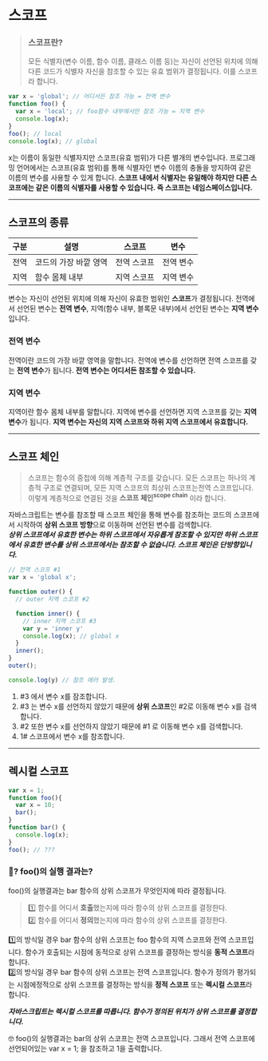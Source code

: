 # **스코프**
> ### **스코프란?**
> 모든 식별자(변수 이름, 함수 이름, 클래스 이름 등)는 자신이 선언된 위치에 의해 다른 코드가 식별자 자신을 참조할 수 있는 유효 범위가 결정됩니다. 이를 스코프라 합니다.

```javascript
var x = 'global'; // 어디서든 참조 가능 = 전역 변수
function foo() {
  var x = 'local'; // foo함수 내부에서만 참조 가능 = 지역 변수
  console.log(x);
}
foo(); // local
console.log(x); // global
```
x는 이름이 동일한 식별자지만 스코프(유효 범위)가 다른 별개의 변수입니다.
프로그래밍 언어에서는 스코프(유효 범위)를 통해 식별자인 변수 이름의 충돌을 방지하여 같은 이름의 변수를 사용할 수 있게 합니다. **스코프 내에서 식별자는 유일해야 하지만 다른 스코프에는 같은 이름의 식별자를 사용할 수 있습니다. 즉 스코프는 네임스페이스입니다.**

---

## **스코프의 종류**
|구분|설명|스코프|변수|
|---|---|---|---|
|전역|코드의 가장 바깥 영역|전역 스코프|전역 변수|
|지역|함수 몸체 내부| 지역 스코프| 지역 변수|

변수는 자신이 선언된 위치에 의해 자신이 유효한 범위인 **스코프**가 결정됩니다.
전역에서 선언된 변수는 **전역 변수**, 지역(함수 내부, 블록문 내부)에서 선언된 변수는 **지역 변수**입니다.

### **전역 변수**
전역이란 코드의 가장 바깥 영역을 말합니다. 전역에 변수를 선언하면 전역 스코프를 갖는 **전역 변수**가 됩니다.
**전역 변수는 어디서든 참조할 수 있습니다.**


### **지역 변수**
지역이란 함수 몸체 내부를 말합니다. 지역에 변수를 선언하면 지역 스코프를 갖는 **지역 변수**가 됩니다.
**지역 변수는 자신의 지역 스코프와 하위 지역 스코프에서 유효합니다.**

---

## **스코프 체인**
>스코프는 함수의 중첩에 의해 계층적 구조를 갖습니다. 모든 스코프는 하나의 계층적 구조로 연결되며, 모든 지역 스코프의 최상위 스코프는전역 스코프입니다. 이렇게 계층적으로 연결된 것을 **스코프 체인<sup>scope chain</sup>** 이라 합니다.

자바스크립트는 변수를 참조할 때 스코프 체인을 통해 변수를 참조하는 코드의 스코프에서 시작하여 **상위 스코프 방향**으로 이동하며 선언된 변수를 검색합니다.    
***상위 스코프에서 유효한 변수는 하위 스코프에서 자유롭게 참조할 수 있지만 하위 스코프에서 유효한 변수를 상위 스코프에서는 참조할 수 없습니다. 스코프 체인은 단방향입니다.***
```javascript
// 전역 스코프 #1
var x = 'global x';

function outer() {
  // outer 지역 스코프 #2

  function inner() {
    // inner 지역 스코프 #3
    var y = 'inner y'
    console.log(x); // global x
  }
  inner();
}
outer();

console.log(y) // 참조 에러 발생.
```

1. #3 에서 변수 x를 잠조합니다.
2. #3 는 변수 x를 선언하지 않았기 때문에 **상위 스코프**인 #2로 이동해 변수 x를 검색합니다.
3. #2 또한 변수 x를 선언하지 않았기 때문에 #1 로 이동해 변수 x를 검색합니다.
4. 1# 스코프에서 변수 x를 참조합니다.

---

## 렉시컬 스코프

``` javascript
var x = 1;
function foo(){
  var x = 10;
  bar();
}
function bar() {
  console.log(x);
}
foo(); // ???
```
### **🤔? foo()의 실행 결과는?**
foo()의 실행결과는 bar 함수의 상위 스코프가 무엇인지에 따라 결정됩니다.   

>1️⃣ 함수를 어디서 **호출**했는지에 따라 함수의 상위 스코프를 결정한다.   
>2️⃣ 함수를 어디서 **정의**했는지에 따라 함수의 상위 스코프를 결정한다.

1️⃣의 방식일 경우 bar 함수의 상위 스코프는 foo 함수의 지역 스코프와 전역 스코프입니다. 함수가 호출되는 시점에 동적으로 상위 스코프를 결정하는 방식을 **동적 스코프**라 합니다.   
2️⃣의 방식일 경우 bar 함수의 상위 스코프는 전역 스코프입니다. 함수가 정의가 평가되는 시점에정적으로 상위 스코프를 결정하는 방식을 **정적 스코프** 또는 **렉시컬 스코프**라 합니다.

***자바스크립트는 렉시컬 스코프를 따릅니다. 함수가 정의된 위치가 상위 스코프를 결정합니다.***

🤓 foo()의 실행결과는 bar의 상위 스코프는 전역 스코프입니다.
그래서 전역 스코프에 선언되어있는 var x = 1; 을 참조하고 1을 출력합니다.
